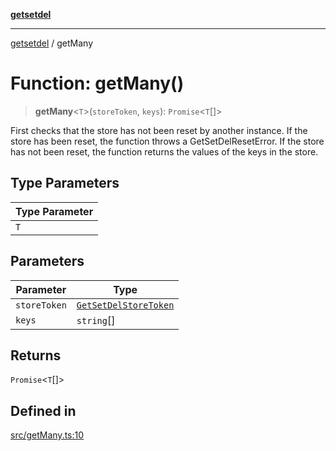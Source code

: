 [**getsetdel**](../README.md)

---

[getsetdel](../README.md) / getMany

# Function: getMany()

> **getMany**\<`T`\>(`storeToken`, `keys`): `Promise`\<`T`[]\>

First checks that the store has not been reset by another instance. If the
store has been reset, the function throws a GetSetDelResetError. If the store
has not been reset, the function returns the values of the keys in the store.

## Type Parameters

| Type Parameter |
| -------------- |
| `T`            |

## Parameters

| Parameter    | Type                                                          |
| ------------ | ------------------------------------------------------------- |
| `storeToken` | [`GetSetDelStoreToken`](../interfaces/GetSetDelStoreToken.md) |
| `keys`       | `string`[]                                                    |

## Returns

`Promise`\<`T`[]\>

## Defined in

[src/getMany.ts:10](https://github.com/ericvera/getsetdel/blob/main/src/getMany.ts#L10)
